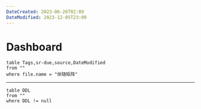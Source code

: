 ```yaml
---
DateCreated: 2023-06-26T02:09
DateModified: 2023-12-05T23:09
---
```

# Dashboard

```dataview
table Tags,sr-due,source,DateModified
from ""
where file.name = "伴随矩阵"
```

---

```dataview
table DDL
from ""
where DDL != null
```
